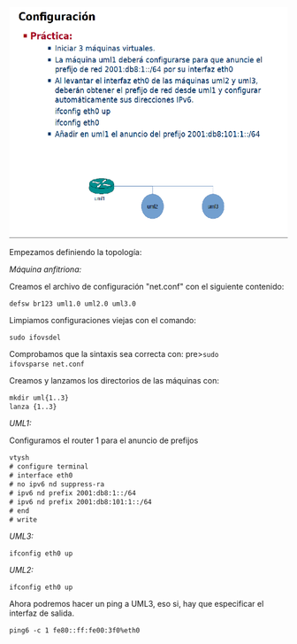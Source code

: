 ![](images/practica.png)

Empezamos definiendo la topología:

*Máquina anfitriona:*

Creamos el archivo de configuración "net.conf" con el siguiente contenido:
<pre><code>defsw br123 uml1.0 uml2.0 uml3.0</code></pre>

Limpiamos configuraciones viejas con el comando:
<pre><code>sudo ifovsdel</code></pre>

Comprobamos que la sintaxis sea correcta con:
pre><code>sudo ifovsparse net.conf</code></pre>

Creamos y lanzamos los directorios de las máquinas con:
<pre><code>mkdir uml{1..3}
lanza {1..3}</code></pre>


*UML1:*

Configuramos el router 1 para el anuncio de prefijos
<pre><code>vtysh
# configure terminal
# interface eth0
# no ipv6 nd suppress-ra
# ipv6 nd prefix 2001:db8:1::/64
# ipv6 nd prefix 2001:db8:101:1::/64
# end
# write</code></pre>

*UML3:*

<pre><code>ifconfig eth0 up</code></pre>

*UML2:*
<pre><code>ifconfig eth0 up</code></pre>
Ahora podremos hacer un ping a UML3, eso si, hay que especificar el interfaz de salida.
<pre><code>ping6 -c 1 fe80::ff:fe00:3f0%eth0</code></pre>

